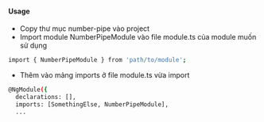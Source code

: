 #### Usage

- Copy thư mục number-pipe vào project
- Import module NumberPipeModule vào file module.ts của module muốn sử dụng

```sh
import { NumberPipeModule } from 'path/to/module';
```

- Thêm vào mảng imports ở file module.ts vừa import

```sh
@NgModule({
  declarations: [],
  imports: [SomethingElse, NumberPipeModule],
  ...
```
